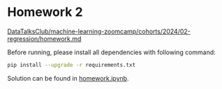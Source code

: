 # Homework 2
[DataTalksClub/machine-learning-zoomcamp/cohorts/2024/02-regression/homework.md](https://github.com/DataTalksClub/machine-learning-zoomcamp/blob/master/cohorts/2024/02-regression/homework.md)

Before running, please install all dependencies with following command:

```bash
pip install --upgrade -r requirements.txt
```

Solution can be found in [homework.ipynb](homework.ipynb).
